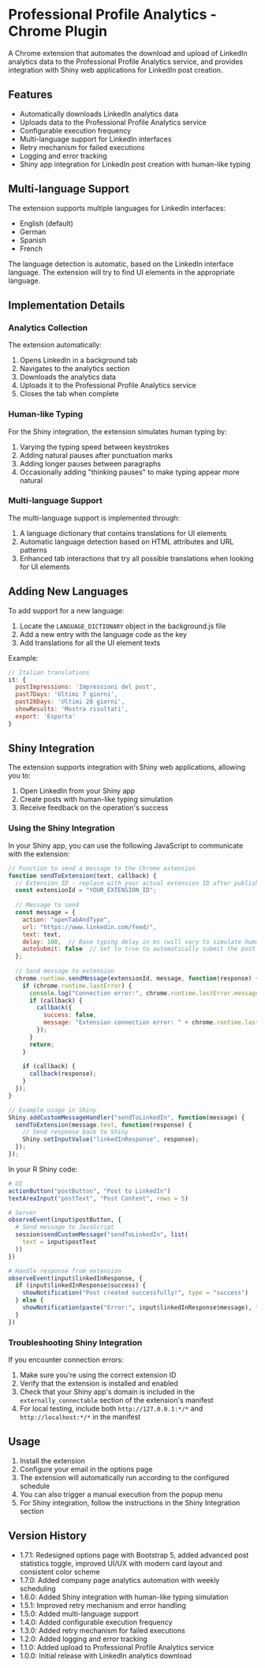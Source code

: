 # Professional Profile Analytics - Chrome Plugin

A Chrome extension that automates the download and upload of LinkedIn analytics data to the Professional Profile Analytics service, and provides integration with Shiny web applications for LinkedIn post creation.

## Features

- Automatically downloads LinkedIn analytics data
- Uploads data to the Professional Profile Analytics service
- Configurable execution frequency
- Multi-language support for LinkedIn interfaces
- Retry mechanism for failed executions
- Logging and error tracking
- Shiny app integration for LinkedIn post creation with human-like typing

## Multi-language Support

The extension supports multiple languages for LinkedIn interfaces:

- English (default)
- German
- Spanish
- French

The language detection is automatic, based on the LinkedIn interface language. The extension will try to find UI elements in the appropriate language.

## Implementation Details

### Analytics Collection

The extension automatically:
1. Opens LinkedIn in a background tab
2. Navigates to the analytics section
3. Downloads the analytics data
4. Uploads it to the Professional Profile Analytics service
5. Closes the tab when complete

### Human-like Typing

For the Shiny integration, the extension simulates human typing by:
1. Varying the typing speed between keystrokes
2. Adding natural pauses after punctuation marks
3. Adding longer pauses between paragraphs
4. Occasionally adding "thinking pauses" to make typing appear more natural

### Multi-language Support

The multi-language support is implemented through:
1. A language dictionary that contains translations for UI elements
2. Automatic language detection based on HTML attributes and URL patterns
3. Enhanced tab interactions that try all possible translations when looking for UI elements

## Adding New Languages

To add support for a new language:

1. Locate the `LANGUAGE_DICTIONARY` object in the background.js file
2. Add a new entry with the language code as the key
3. Add translations for all the UI element texts

Example:
```javascript
// Italian translations
it: {
  postImpressions: 'Impressioni del post',
  past7Days: 'Ultimi 7 giorni',
  past28Days: 'Ultimi 28 giorni',
  showResults: 'Mostra risultati',
  export: 'Esporta'
}
```

## Shiny Integration

The extension supports integration with Shiny web applications, allowing you to:

1. Open LinkedIn from your Shiny app
2. Create posts with human-like typing simulation
3. Receive feedback on the operation's success

### Using the Shiny Integration

In your Shiny app, you can use the following JavaScript to communicate with the extension:

```javascript
// Function to send a message to the Chrome extension
function sendToExtension(text, callback) {
  // Extension ID - replace with your actual extension ID after publishing
  const extensionId = "YOUR_EXTENSION_ID";
  
  // Message to send
  const message = {
    action: "openTabAndType",
    url: "https://www.linkedin.com/feed/",
    text: text,
    delay: 100,  // Base typing delay in ms (will vary to simulate human typing)
    autoSubmit: false  // Set to true to automatically submit the post
  };
  
  // Send message to extension
  chrome.runtime.sendMessage(extensionId, message, function(response) {
    if (chrome.runtime.lastError) {
      console.log("Connection error:", chrome.runtime.lastError.message);
      if (callback) {
        callback({
          success: false,
          message: "Extension connection error: " + chrome.runtime.lastError.message
        });
      }
      return;
    }
    
    if (callback) {
      callback(response);
    }
  });
}

// Example usage in Shiny
Shiny.addCustomMessageHandler("sendToLinkedIn", function(message) {
  sendToExtension(message.text, function(response) {
    // Send response back to Shiny
    Shiny.setInputValue("linkedInResponse", response);
  });
});
```

In your R Shiny code:

```r
# UI
actionButton("postButton", "Post to LinkedIn")
textAreaInput("postText", "Post Content", rows = 5)

# Server
observeEvent(input$postButton, {
  # Send message to JavaScript
  session$sendCustomMessage("sendToLinkedIn", list(
    text = input$postText
  ))
})

# Handle response from extension
observeEvent(input$linkedInResponse, {
  if (input$linkedInResponse$success) {
    showNotification("Post created successfully!", type = "success")
  } else {
    showNotification(paste("Error:", input$linkedInResponse$message), type = "error")
  }
})
```

### Troubleshooting Shiny Integration

If you encounter connection errors:

1. Make sure you're using the correct extension ID
2. Verify that the extension is installed and enabled
3. Check that your Shiny app's domain is included in the `externally_connectable` section of the extension's manifest
4. For local testing, include both `http://127.0.0.1:*/*` and `http://localhost:*/*` in the manifest

## Usage

1. Install the extension
2. Configure your email in the options page
3. The extension will automatically run according to the configured schedule
4. You can also trigger a manual execution from the popup menu
5. For Shiny integration, follow the instructions in the Shiny Integration section

## Version History

- 1.7.1: Redesigned options page with Bootstrap 5, added advanced post statistics toggle, improved UI/UX with modern card layout and consistent color scheme
- 1.7.0: Added company page analytics automation with weekly scheduling
- 1.6.0: Added Shiny integration with human-like typing simulation
- 1.5.1: Improved retry mechanism and error handling
- 1.5.0: Added multi-language support
- 1.4.0: Added configurable execution frequency
- 1.3.0: Added retry mechanism for failed executions
- 1.2.0: Added logging and error tracking
- 1.1.0: Added upload to Professional Profile Analytics service
- 1.0.0: Initial release with LinkedIn analytics download
